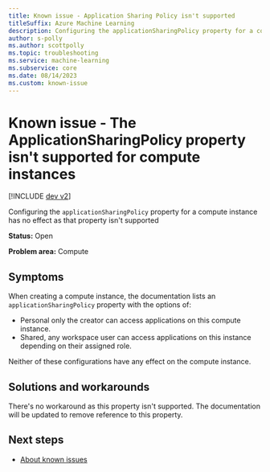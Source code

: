```yaml
---
title: Known issue - Application Sharing Policy isn't supported 
titleSuffix: Azure Machine Learning
description: Configuring the applicationSharingPolicy property for a compute instance has no effect
author: s-polly
ms.author: scottpolly
ms.topic: troubleshooting  
ms.service: machine-learning
ms.subservice: core
ms.date: 08/14/2023
ms.custom: known-issue
---
```


# Known issue  - The ApplicationSharingPolicy property isn't supported for compute instances

[!INCLUDE [dev v2](../includes/machine-learning-dev-v2.md)]

Configuring the `applicationSharingPolicy` property for a compute instance has no effect as that property isn't supported

 
**Status:** Open

**Problem area:** Compute


## Symptoms

When creating a compute instance, the documentation lists an `applicationSharingPolicy` property with the options of: 

- Personal only the creator can access applications on this compute instance.
- Shared, any workspace user can access applications on this instance depending on their assigned role.

Neither of these configurations have any effect on the compute instance.

## Solutions and workarounds

There's no workaround as this property isn't supported. The documentation will be updated to remove reference to this property.
 
## Next steps

- [About known issues](azure-machine-learning-known-issues.md)
